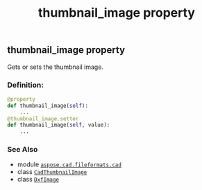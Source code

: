 ﻿---
title: thumbnail_image property
second_title: Aspose.CAD for Python via .NET API References
description: 
type: docs
weight: 460
url: /python-net/aspose.cad.fileformats.cad/dxfimage/thumbnail_image/
is_root: false
---

## thumbnail_image property


Gets or sets the thumbnail image.
### Definition:
```python
@property
def thumbnail_image(self):
    ...
@thumbnail_image.setter
def thumbnail_image(self, value):
    ...
```

### See Also
* module [`aspose.cad.fileformats.cad`](../../)
* class [`CadThumbnailImage`](/cad/python-net/aspose.cad.fileformats.cad.cadobjects/cadthumbnailimage)
* class [`DxfImage`](/cad/python-net/aspose.cad.fileformats.cad/dxfimage)
